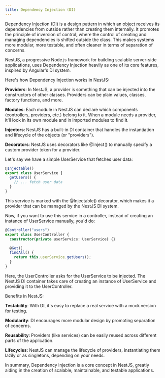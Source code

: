 ```yaml
---
title: Dependency Injection (DI)
---
```


Dependency Injection (DI) is a design pattern in which an object receives its dependencies from outside rather than creating them internally. It promotes the principle of inversion of control, where the control of creating and managing dependencies is shifted outside the class. This makes systems more modular, more testable, and often cleaner in terms of separation of concerns.

NestJS, a progressive Node.js framework for building scalable server-side applications, uses Dependency Injection heavily as one of its core features, inspired by Angular's DI system.

Here's how Dependency Injection works in NestJS:

**Providers**: In NestJS, a provider is something that can be injected into the constructors of other classes. Providers can be plain values, classes, factory functions, and more.

**Modules**: Each module in NestJS can declare which components (controllers, providers, etc.) belong to it. When a module needs a provider, it'll look in its own module and in imported modules to find it.

**Injectors**: NestJS has a built-in DI container that handles the instantiation and lifecycle of the objects (or "providers").

**Decorators**: NestJS uses decorators like @Inject() to manually specify a custom provider token for a provider.

Let's say we have a simple UserService that fetches user data:

```ts
@Injectable()
export class UserService {
  getUsers() {
    // ... fetch user data
  }
}
```

This service is marked with the @Injectable() decorator, which makes it a provider that can be managed by the NestJS DI system.

Now, if you want to use this service in a controller, instead of creating an instance of UserService manually, you'd do:

```ts
@Controller("users")
export class UserController {
  constructor(private userService: UserService) {}

  @Get()
  findAll() {
    return this.userService.getUsers();
  }
}
```

Here, the UserController asks for the UserService to be injected. The NestJS DI container takes care of creating an instance of UserService and providing it to the UserController.

Benefits in NestJS:

**Testability**: With DI, it's easy to replace a real service with a mock version for testing.

**Modularity**: DI encourages more modular design by promoting separation of concerns.

**Reusability**: Providers (like services) can be easily reused across different parts of the application.

**Lifecycles**: NestJS can manage the lifecycle of providers, instantiating them lazily or as singletons, depending on your needs.

In summary, Dependency Injection is a core concept in NestJS, greatly aiding in the creation of scalable, maintainable, and testable applications.
